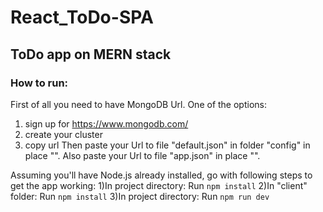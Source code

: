 # React_ToDo-SPA
## ToDo app on MERN stack


### How to run:

First of all you need to have MongoDB Url.
One of the options:
1) sign up for https://www.mongodb.com/
2) create your cluster
3) copy url
Then paste your Url to file "default.json" in folder "config" in place "<paste your MongoDB URL>".
Also paste your Url to file "app.json" in place "<paste your MongoDB URL>".

Assuming you'll have Node.js already installed, go with following steps to get the app working:
1)In project directory:
  Run `npm install`
2)In "client" folder:
  Run `npm install`
3)In project directory:
  Run `npm run dev`
